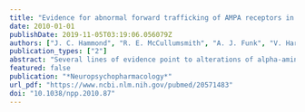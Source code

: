 ```yaml
---
title: "Evidence for abnormal forward trafficking of AMPA receptors in frontal cortex of elderly patients with schizophrenia"
date: 2010-01-01
publishDate: 2019-11-05T03:19:06.056079Z
authors: ["J. C. Hammond", "R. E. McCullumsmith", "A. J. Funk", "V. Haroutunian", "J. H. Meador-Woodruff"]
publication_types: ["2"]
abstract: "Several lines of evidence point to alterations of alpha-amino-3-hydroxyl-5-methyl-4-isoxazole-propionate (AMPA) receptor trafficking in schizophrenia. Multiple proteins, including synapse-associated protein 97 (SAP97), glutamate receptor-interacting protein 1 (GRIP1), and N-ethylmaleimide sensitive factor (NSF), facilitate the forward trafficking of AMPA receptors toward the synapse. Once localized to the synapse, AMPA receptors are trafficked in a complex endosomal system. We hypothesized that alterations in the expression of these proteins and alterations in the subcellular localization of AMPA receptors in endosomes may contribute to the pathophysiology of schizophrenia. Accordingly, we measured protein expression of SAP97, GRIP1, and NSF in the dorsolateral prefrontal cortex and found an increase in the expression of SAP97 and GRIP1 in schizophrenia. To determine the subcellular localization of AMPA receptor subunits, we developed a technique to isolate early endosomes from post-mortem tissue. We found increased GluR1 receptor subunit protein in early endosomes in subjects with schizophrenia. Together, these data suggest that there is an alteration of forward trafficking of AMPA receptors as well as changes in the subcellular localization of an AMPA receptor subunit in schizophrenia."
featured: false
publication: "*Neuropsychopharmacology*"
url_pdf: "https://www.ncbi.nlm.nih.gov/pubmed/20571483"
doi: "10.1038/npp.2010.87"
---
```


